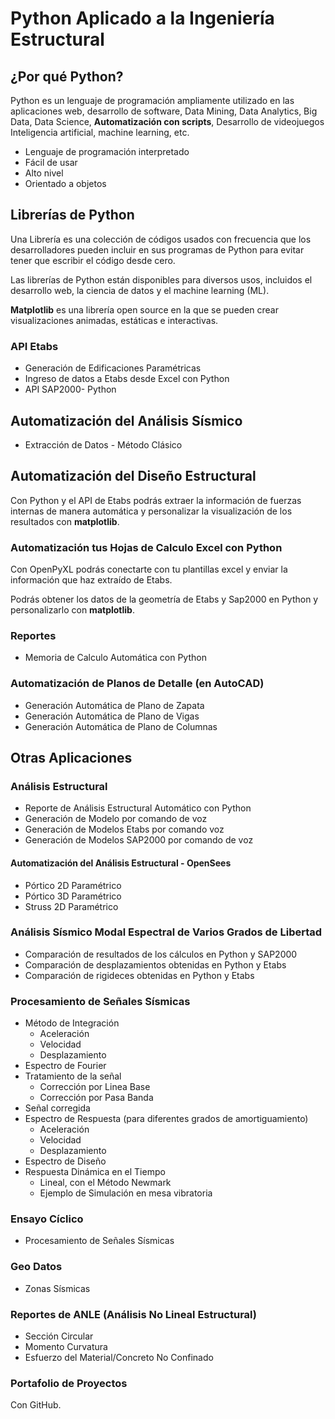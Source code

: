 # Python Aplicado a la Ingeniería Estructural

## ¿Por qué Python?

Python es un lenguaje de programación ampliamente utilizado en las aplicaciones web, desarrollo de software, Data Mining, Data Analytics,
Big Data, Data Science, **Automatización con scripts**, Desarrollo de videojuegos Inteligencia artificial, machine learning, etc.

* Lenguaje de programación interpretado
* Fácil de usar
* Alto nivel
* Orientado a objetos

## Librerías de Python

Una Librería es una colección de códigos usados con frecuencia que los desarrolladores pueden incluir en sus programas de Python para evitar
tener que escribir el código desde cero.

Las librerías de Python están disponibles para diversos usos, incluidos el desarrollo web, la ciencia de datos y el machine learning (ML).

**Matplotlib** es una librería open source en la que se pueden crear visualizaciones animadas, estáticas e interactivas.

### API Etabs

* Generación de Edificaciones Paramétricas
* Ingreso de datos a Etabs desde Excel con Python
* API SAP2000- Python

## Automatización del Análisis Sísmico

* Extracción de Datos - Método Clásico

## Automatización del Diseño Estructural

Con Python y el API de Etabs podrás extraer la información de fuerzas internas de manera automática y personalizar la visualización de los
resultados con **matplotlib**.

### Automatización tus Hojas de Calculo Excel con Python

Con OpenPyXL podrás conectarte con tu plantillas excel y enviar la información que haz extraído de Etabs.

Podrás obtener los datos de la geometría de Etabs y Sap2000 en Python y personalizarlo con **matplotlib**.

### Reportes

* Memoria de Calculo Automática con Python

### Automatización de Planos de Detalle (en AutoCAD)

* Generación Automática de Plano de Zapata
* Generación Automática de Plano de Vigas
* Generación Automática de Plano de Columnas

## Otras Aplicaciones

### Análisis Estructural

* Reporte de Análisis Estructural Automático con Python
* Generación de Modelo por comando de voz
* Generación de Modelos Etabs por comando voz
* Generación de Modelos SAP2000 por comando de voz

#### Automatización del Análisis Estructural - OpenSees

* Pórtico 2D Paramétrico
* Pórtico 3D Paramétrico
* Struss 2D Paramétrico

### Análisis Sísmico Modal Espectral de Varios Grados de Libertad

* Comparación de resultados de los cálculos en Python y SAP2000
* Comparación de desplazamientos obtenidas en Python y Etabs
* Comparación de rigideces obtenidas en Python y Etabs

### Procesamiento de Señales Sísmicas

* Método de Integración
  * Aceleración
  * Velocidad
  * Desplazamiento
* Espectro de Fourier
* Tratamiento de la señal
  * Corrección por Linea Base
  * Corrección por Pasa Banda
* Señal corregida
* Espectro de Respuesta (para diferentes grados de amortiguamiento)
  * Aceleración
  * Velocidad
  * Desplazamiento
* Espectro de Diseño
* Respuesta Dinámica en el Tiempo
  * Lineal, con el Método Newmark
  * Ejemplo de Simulación en mesa vibratoria

### Ensayo Cíclico

* Procesamiento de Señales Sísmicas

### Geo Datos

* Zonas Sísmicas

### Reportes de ANLE (Análisis No Lineal Estructural)

* Sección Circular
* Momento Curvatura
* Esfuerzo del Material/Concreto No Confinado

### Portafolio de Proyectos

Con GitHub.